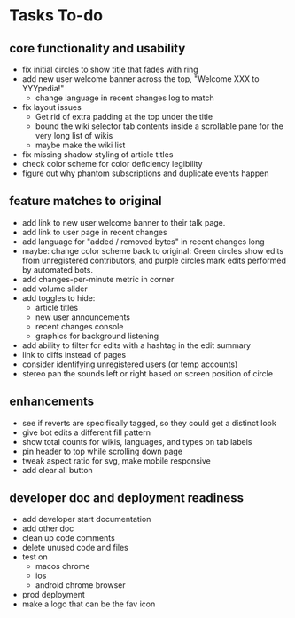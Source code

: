 # Tasks To-do

## core functionality and usability
* fix initial circles to show title that fades with ring 
* add new user welcome banner across the top, "Welcome XXX to YYYpedia!"
  * change language in recent changes log to match
* fix layout issues
  * Get rid of extra padding at the top under the title
  * bound the wiki selector tab contents inside a scrollable pane for the very long list of wikis
  * maybe make the wiki list 
* fix missing shadow styling of article titles
* check color scheme for color deficiency legibility
* figure out why phantom subscriptions and duplicate events happen

## feature matches to original
* add link to new user welcome banner to their talk page.
* add link to user page in recent changes
* add language for "added / removed bytes" in recent changes long
* maybe: change color scheme back to original: Green circles show edits from unregistered contributors, and purple circles mark edits performed by automated bots.
* add changes-per-minute metric in corner
* add volume slider
* add toggles to hide: 
  * article titles
  * new user announcements
  * recent changes console
  * graphics for background listening
* add ability to filter for edits with a hashtag in the edit summary
* link to diffs instead of pages
* consider identifying unregistered users (or temp accounts)
* stereo pan the sounds left or right based on screen position of circle

## enhancements
* see if reverts are specifically tagged, so they could get a distinct look
* give bot edits a different fill pattern
* show total counts for wikis, languages, and types on tab labels
* pin header to top while scrolling down page
* tweak aspect ratio for svg, make mobile responsive
* add clear all button 

## developer doc and deployment readiness
* add developer start documentation
* add other doc
* clean up code comments 
* delete unused code and files
* test on 
  * macos chrome
  * ios
  * android chrome browser
* prod deployment 
* make a logo that can be the fav icon
